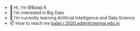 - 👋 Hi, I’m @Balaji.R
- 👀 I’m interested in Big Data
- 🌱 I’m currently learning Artificial Intelligence and Data Science
- 📫 How to reach me balaji.r.2020.ad@ritchennai.edu.in

<!---
Balajirangabashiyam/Balajirangabashiyam is a ✨ special ✨ repository because its `README.md` (this file) appears on your GitHub profile.
You can click the Preview link to take a look at your changes.
--->
